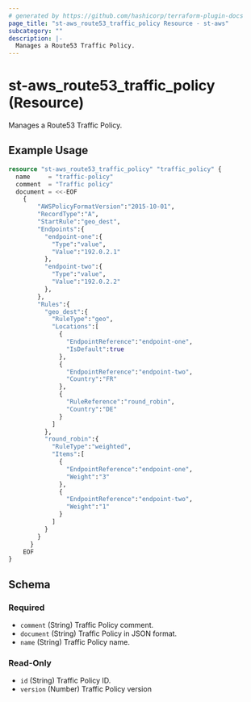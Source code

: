```yaml
---
# generated by https://github.com/hashicorp/terraform-plugin-docs
page_title: "st-aws_route53_traffic_policy Resource - st-aws"
subcategory: ""
description: |-
  Manages a Route53 Traffic Policy.
---
```


# st-aws_route53_traffic_policy (Resource)

Manages a Route53 Traffic Policy.

## Example Usage

```terraform
resource "st-aws_route53_traffic_policy" "traffic_policy" {
  name     = "traffic-policy"
  comment  = "Traffic policy"
  document = <<-EOF
	{
		"AWSPolicyFormatVersion":"2015-10-01",
		"RecordType":"A",
		"StartRule":"geo_dest",
		"Endpoints":{
		  "endpoint-one":{
			"Type":"value",
			"Value":"192.0.2.1"
		  },
		  "endpoint-two":{
			"Type":"value",
			"Value":"192.0.2.2"
		  },
		},
		"Rules":{
		  "geo_dest":{
			"RuleType":"geo",
			"Locations":[
			  {
				"EndpointReference":"endpoint-one",
				"IsDefault":true
			  },
			  {
				"EndpointReference":"endpoint-two",
				"Country":"FR"
			  },
			  {
				"RuleReference":"round_robin",
				"Country":"DE"
			  }
			]
		  },
		  "round_robin":{
			"RuleType":"weighted",
			"Items":[
			  {
				"EndpointReference":"endpoint-one",
				"Weight":"3"
			  },
			  {
				"EndpointReference":"endpoint-two",
				"Weight":"1"
			  }
			]
		  }
		}
	  }
    EOF
}
```

<!-- schema generated by tfplugindocs -->
## Schema

### Required

- `comment` (String) Traffic Policy comment.
- `document` (String) Traffic Policy in JSON format.
- `name` (String) Traffic Policy name.

### Read-Only

- `id` (String) Traffic Policy ID.
- `version` (Number) Traffic Policy version


